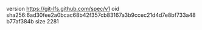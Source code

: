version https://git-lfs.github.com/spec/v1
oid sha256:6ad30fee2a0bcac68b42f357cb83167a3b9ccec21d4d7e8bf733a48b77af384b
size 2281
